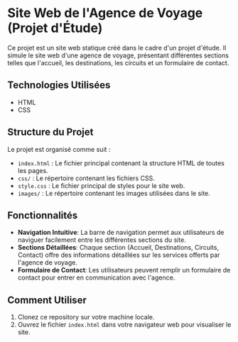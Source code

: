 # Site Web de l'Agence de Voyage (Projet d'Étude)

Ce projet est un site web statique créé dans le cadre d'un projet d'étude. Il simule le site web d'une agence de voyage, présentant différentes sections telles que l'accueil, les destinations, les circuits et un formulaire de contact.

## Technologies Utilisées

- HTML
- CSS

## Structure du Projet

Le projet est organisé comme suit :

- `index.html` : Le fichier principal contenant la structure HTML de toutes les pages.
- `css/` : Le répertoire contenant les fichiers CSS.
- `style.css` : Le fichier principal de styles pour le site web.
- `images/` : Le répertoire contenant les images utilisées dans le site.

## Fonctionnalités

- **Navigation Intuitive**: La barre de navigation permet aux utilisateurs de naviguer facilement entre les différentes sections du site.
- **Sections Détaillées**: Chaque section (Accueil, Destinations, Circuits, Contact) offre des informations détaillées sur les services offerts par l'agence de voyage.
- **Formulaire de Contact**: Les utilisateurs peuvent remplir un formulaire de contact pour entrer en communication avec l'agence.

## Comment Utiliser

1. Clonez ce repository sur votre machine locale.
2. Ouvrez le fichier `index.html` dans votre navigateur web pour visualiser le site.
